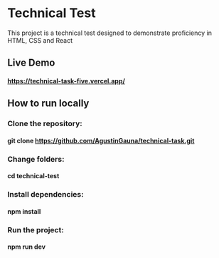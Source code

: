 # Technical Test

This project is a technical test designed to demonstrate proficiency in HTML, CSS and React

## Live Demo

#### https://technical-task-five.vercel.app/

## How to run locally

### Clone the repository:

#### git clone https://github.com/AgustinGauna/technical-task.git

### Change folders:

#### cd technical-test

### Install dependencies:

#### npm install

### Run the project:

#### npm run dev
